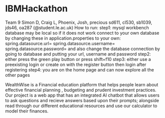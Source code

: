 # IBMHackathon
Team 9
Simon D, Craig L, Phoenix, Josh, precious
sd611, cl530, sb1039, jds46, oa287 (@student.le.ac.uk)
How to run:
step1:
    mysql workbench database may be local so if it does not work connect to your own database by changing these in application.properties to your own:
    spring.datasource.url=
    spring.datasource.username=
    spring.datasource.password=
    and also change the database connection by going to database and putting your url, username and password
step2:
    either press the green play button or press shift+f10
step3:
    either use a preexisting login or create on with the register button then login after registering
step4:
    you are on the home page and can now explore all the other pages

WealthWise is a Financial education platform that helps people learn about effective financial planning , budgeting and prudent investment practices. Our project is a web app that has an integrated AI chatbot that allows users to ask questions and recieve answers based upon their prompts; alongside read through our different educational resources and use our calculator to model their finances.
